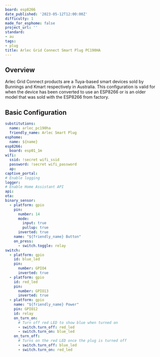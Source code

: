 ```yaml
---
board: esp8266
date_published: '2023-05-12T12:00:00Z'
difficulty: 1
made_for_esphome: false
project_url: ''
standard:
- au
tags:
- plug
title: Arlec Grid Connect Smart Plug PC190HA
---
```


## Overview

Arlec Grid Connect products are a Tuya-based smart devices
sold by Bunnings and Kmart respectively in Australia.  This configuration is valid for when the device has been converted to use an ESP8266 or is an older model that was sold with the ESP8266 from factory.

## Basic Configuration

```yaml
substitutions:
  name: arlec_pc190ha
  friendly_name: Arlec Smart Plug
esphome:
  name: ${name}
esp8266:
  board: esp01_1m
wifi:
  ssid: !secret wifi_ssid
  password: !secret wifi_password
  ap:
captive_portal:
# Enable logging
logger:
# Enable Home Assistant API
api:
ota:
binary_sensor:
  - platform: gpio
    pin:
      number: 14
      mode:
        input: true
        pullup: true
      inverted: true
    name: "${friendly_name} Button"
    on_press:
      - switch.toggle: relay
switch:
  - platform: gpio
    id: blue_led
    pin:
      number: GPIO4
      inverted: true
  - platform: gpio
    id: red_led
    pin:
      number: GPIO13
      inverted: true
  - platform: gpio
    name: "${friendly_name} Power"
    pin: GPIO12
    id: relay
    on_turn_on:
      # Turn off red LED to show blue when turned on
      - switch.turn_off: red_led
      - switch.turn_on: blue_led
    on_turn_off:
      # Turns on the red LED once the plug is turned off
      - switch.turn_off: blue_led
      - switch.turn_on: red_led
```